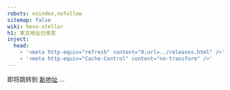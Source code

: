 ```yaml
---
robots: noindex,nofollow
sitemap: false
wiki: hexo-stellar
h1: 本文地址已改变
inject:
  head:
    - '<meta http-equiv="refresh" content="0;url=../releases.html" />'
    - '<meta http-equiv="Cache-Control" content="no-transform" />'
---
```


即将跳转到 [新地址](../releases.html) ...